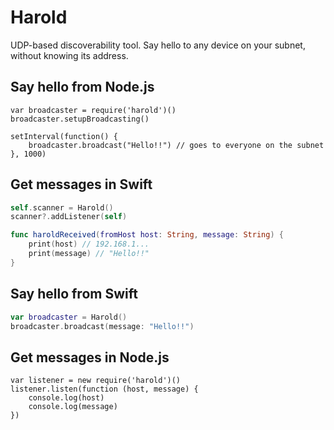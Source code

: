 # Harold

UDP-based discoverability tool. Say hello to any device on your subnet, without knowing its address.

## Say hello from Node.js

```node
var broadcaster = require('harold')()
broadcaster.setupBroadcasting()

setInterval(function() {
	broadcaster.broadcast("Hello!!") // goes to everyone on the subnet
}, 1000)
```

## Get messages in Swift

```Swift
self.scanner = Harold()
scanner?.addListener(self)

func haroldReceived(fromHost host: String, message: String) {
    print(host) // 192.168.1...
    print(message) // "Hello!!"
}
```
    
## Say hello from Swift

```Swift
var broadcaster = Harold()
broadcaster.broadcast(message: "Hello!!")
```

## Get messages in Node.js

```node
var listener = new require('harold')()
listener.listen(function (host, message) {
	console.log(host)
	console.log(message)
})
```
